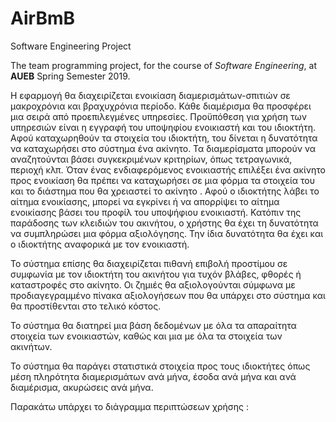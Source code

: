 # AirBmB
Software Engineering Project

The team programming project, for the course of *Software Engineering*, at **AUEB** Spring Semester 2019.

Η εφαρμογή θα διαχειρίζεται ενοικίαση διαμερισμάτων-σπιτιών σε μακροχρόνια και βραχυχρόνια περίοδο. Κάθε διαμέρισμα θα προσφέρει μια σειρά από προεπιλεγμένες υπηρεσίες.
Προϋπόθεση για χρήση των υπηρεσιών είναι η εγγραφή του υποψηφίου ενοικιαστή και του ιδιοκτήτη. Αφού καταχωρηθούν τα στοιχεία του ιδιοκτήτη, του δίνεται η δυνατότητα να καταχωρήσει στο σύστημα ένα ακίνητο. Τα διαμερίσματα μπορούν να αναζητούνται βάσει συγκεκριμένων κριτηρίων, όπως τετραγωνικά, περιοχή κλπ.
 Όταν ένας ενδιαφερόμενος ενοικιαστής επιλέξει ένα ακίνητο προς ενοικίαση θα πρέπει να καταχωρήσει σε μια φόρμα τα στοιχεία του και το διάστημα που θα χρειαστεί το ακίνητο .
Αφού ο ιδιοκτήτης λάβει το αίτημα ενοικίασης, μπορεί να εγκρίνει ή να απορρίψει το αίτημα ενοικίασης βάσει του προφίλ του υποψήφιου ενοικιαστή.
Κατόπιν της παράδοσης των κλειδιών του ακινήτου, ο χρήστης θα έχει τη δυνατότητα να συμπληρώσει μια φόρμα αξιολόγησης. Την ίδια δυνατότητα θα έχει και ο ιδιοκτήτης αναφορικά με τον ενοικιαστή.

Το σύστημα επίσης θα διαχειρίζεται πιθανή επιβολή προστίμου σε συμφωνία με τον ιδιοκτήτη του ακινήτου για τυχόν βλάβες, φθορές ή καταστροφές στο ακίνητο. Οι ζημιές θα αξιολογούνται σύμφωνα με προδιαγεγραμμένο πίνακα αξιολογήσεων που θα υπάρχει στο σύστημα και θα προστίθενται στο τελικό κόστος. 

Το σύστημα θα διατηρεί μια βάση δεδομένων με όλα τα απαραίτητα στοιχεία των ενοικιαστών, καθώς και μια με όλα τα στοιχεία των ακινήτων. 

Το σύστημα θα παράγει στατιστικά στοιχεία προς τους ιδιοκτήτες όπως μέση πληρότητα διαμερισμάτων ανά μήνα, έσοδα ανά μήνα και ανά διαμέρισμα, ακυρώσεις ανά μήνα.


 Παρακάτω υπάρχει το διάγραμμα περιπτώσεων χρήσης :
 
 
